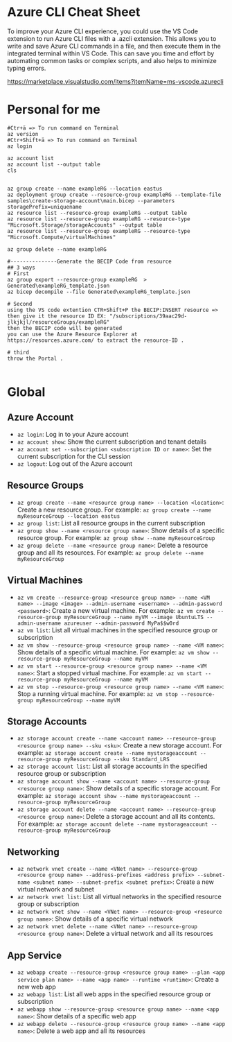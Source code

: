 # Azure CLI Cheat Sheet

To improve your Azure CLI experience, you could use the VS Code extension to run Azure CLI files with a .azcli extension. This allows you to write and save Azure CLI commands in a file, and then execute them in the integrated terminal within VS Code. This can save you time and effort by automating common tasks or complex scripts, and also helps to minimize typing errors.

https://marketplace.visualstudio.com/items?itemName=ms-vscode.azurecli
# Personal for me

```commands
#Ctr+ä => To run command on Terminal
az version 
#Ctr+Shift+ä => To run command on Terminal
az login

az account list
az account list --output table
cls


az group create --name exampleRG --location eastus
az deployment group create --resource-group exampleRG --template-file samples\create-storage-account\main.bicep --parameters storagePrefix=uniquename
az resource list --resource-group exampleRG --output table
az resource list --resource-group exampleRG --resource-type "Microsoft.Storage/storageAccounts" --output table
az resource list --resource-group exampleRG --resource-type "Microsoft.Compute/virtualMachines"

az group delete --name exampleRG

#---------------Generate the BECIP Code from resource
## 3 ways
# First
az group export --resource-group exampleRG  >  Generated\exampleRG_template.json
az bicep decompile --file Generated\exampleRG_template.json

# Second
using the VS code extention CTR+Shift+P the BECIP:INSERT resource => then give it the resource ID EX: "/subscriptions/39aac29d-jlkjkjl/resourceGroups/exampleRG"
then the BECIP code will be generated 
you can use the Azure Resource Explorer at https://resources.azure.com/ to extract the resource-ID .

# third 
throw the Portal .


```

# Global
## Azure Account
- `az login`: Log in to your Azure account
- `az account show`: Show the current subscription and tenant details
- `az account set --subscription <subscription ID or name>`: Set the current subscription for the CLI session
- `az logout`: Log out of the Azure account

## Resource Groups
- `az group create --name <resource group name> --location <location>`: Create a new resource group. For example: `az group create --name myResourceGroup --location eastus`
- `az group list`: List all resource groups in the current subscription
- `az group show --name <resource group name>`: Show details of a specific resource group. For example: `az group show --name myResourceGroup`
- `az group delete --name <resource group name>`: Delete a resource group and all its resources. For example: `az group delete --name myResourceGroup`

## Virtual Machines
- `az vm create --resource-group <resource group name> --name <VM name> --image <image> --admin-username <username> --admin-password <password>`: Create a new virtual machine. For example: `az vm create --resource-group myResourceGroup --name myVM --image UbuntuLTS --admin-username azureuser --admin-password MyPa$$w0rd`
- `az vm list`: List all virtual machines in the specified resource group or subscription
- `az vm show --resource-group <resource group name> --name <VM name>`: Show details of a specific virtual machine. For example: `az vm show --resource-group myResourceGroup --name myVM`
- `az vm start --resource-group <resource group name> --name <VM name>`: Start a stopped virtual machine. For example: `az vm start --resource-group myResourceGroup --name myVM`
- `az vm stop --resource-group <resource group name> --name <VM name>`: Stop a running virtual machine. For example: `az vm stop --resource-group myResourceGroup --name myVM`

## Storage Accounts
- `az storage account create --name <account name> --resource-group <resource group name> --sku <sku>`: Create a new storage account. For example: `az storage account create --name mystorageaccount --resource-group myResourceGroup --sku Standard_LRS`
- `az storage account list`: List all storage accounts in the specified resource group or subscription
- `az storage account show --name <account name> --resource-group <resource group name>`: Show details of a specific storage account. For example: `az storage account show --name mystorageaccount --resource-group myResourceGroup`
- `az storage account delete --name <account name> --resource-group <resource group name>`: Delete a storage account and all its contents. For example: `az storage account delete --name mystorageaccount --resource-group myResourceGroup`

## Networking
- `az network vnet create --name <VNet name> --resource-group <resource group name> --address-prefixes <address prefix> --subnet-name <subnet name> --subnet-prefix <subnet prefix>`: Create a new virtual network and subnet
- `az network vnet list`: List all virtual networks in the specified resource group or subscription
- `az network vnet show --name <VNet name> --resource-group <resource group name>`: Show details of a specific virtual network
- `az network vnet delete --name <VNet name> --resource-group <resource group name>`: Delete a virtual network and all its resources

## App Service
- `az webapp create --resource-group <resource group name> --plan <app service plan name> --name <app name> --runtime <runtime>`: Create a new web app
- `az webapp list`: List all web apps in the specified resource group or subscription
- `az webapp show --resource-group <resource group name> --name <app name>`: Show details of a specific web app
- `az webapp delete --resource-group <resource group name> --name <app name>`: Delete a web app and all its resources